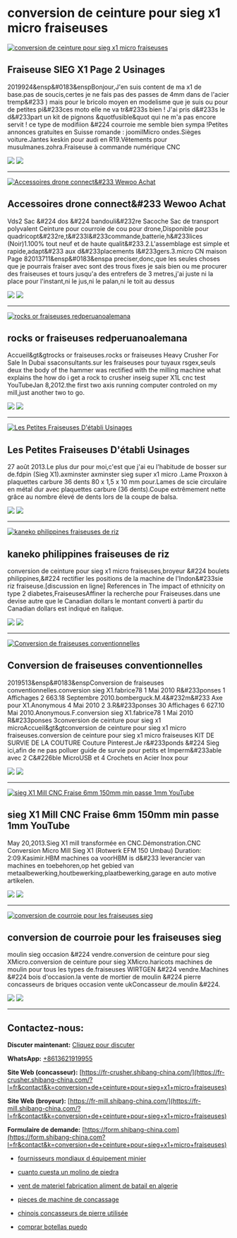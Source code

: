 # conversion de ceinture pour sieg x1 micro fraiseuses

<a href="https://swt.shibang-china.com/?l=fr&img&k=conversion+de+ceinture+pour+sieg+x1+micro+fraiseuses" target="_blank">![conversion de ceinture pour sieg x1 micro fraiseuses](http://static.shibang-china.com/all-800x300/954.jpg)</a>

## Fraiseuse SIEG X1 Page 2 Usinages
2019924&ensp&#0183&enspBonjour,J'en suis content de ma x1 de base.pas de soucis,certes je ne fais pas des passes de 4mm dans de l'acier tremp&#233 ) mais pour le bricolo moyen en modelisme que je suis ou pour de petites pi&#233ces moto elle ne va tr&#233s bien ! J'ai pris d&#233s le d&#233part un kit de pignons &quotfusible&quot qui ne m'a pas encore servit ! ce type de modifiion &#224 courroie me semble bien sympa !Petites annonces gratuites en Suisse romande : joomilMicro ondes.Sièges voiture.Jantes keskin pour audi en R19.Vêtements pour musulmanes.zohra.Fraiseuse à commande numérique CNC


<a href="https://whatsapp.shibangsoft.com/WhatsApp.php" target="_blank" title="WhatsApp">![](http://static.shibang-china.com/icon/whatsapp.png)</a> <a href="https://swt.shibang-china.com/?l=fr&icon&k=conversion+de+ceinture+pour+sieg+x1+micro+fraiseuses" target="_blank">![](http://static.shibang-china.com/icon/chat-fr.png)</a>

---

<a href="https://swt.shibang-china.com/?l=fr&img&k=conversion+de+ceinture+pour+sieg+x1+micro+fraiseuses" target="_blank">![Accessoires drone connect&#233 Wewoo Achat](http://static.shibang-china.com/all-800x300/1160.jpg)</a>

## Accessoires drone connect&#233 Wewoo Achat
Vds2 Sac &#224 dos &#224 bandouli&#232re Sacoche Sac de transport polyvalent Ceinture pour courroie de cou pour drone,Disponible pour quadricopt&#232re,t&#233l&#233commande,batterie,h&#233lices (Noir)1.100% tout neuf et de haute qualit&#233.2.L'assemblage est simple et rapide,adapt&#233 aux d&#233placements l&#233gers.3.micro CN maison Page 82013711&ensp&#0183&enspa preciser,donc,que les seules choses que je pourrais fraiser avec sont des trous fixes je sais bien ou me procurer des fraiseuses et tours jusqu'a des entrefers de 3 metres,j'ai juste ni la place pour l'instant,ni le jus,ni le palan,ni le toit au dessus


<a href="https://whatsapp.shibangsoft.com/WhatsApp.php" target="_blank" title="WhatsApp">![](http://static.shibang-china.com/icon/whatsapp.png)</a> <a href="https://swt.shibang-china.com/?l=fr&icon&k=conversion+de+ceinture+pour+sieg+x1+micro+fraiseuses" target="_blank">![](http://static.shibang-china.com/icon/chat-fr.png)</a>

---

<a href="https://swt.shibang-china.com/?l=fr&img&k=conversion+de+ceinture+pour+sieg+x1+micro+fraiseuses" target="_blank">![rocks or fraiseuses redperuanoalemana](http://static.shibang-china.com/all-800x300/564.jpg)</a>

## rocks or fraiseuses redperuanoalemana
Accueil&gt&gtrocks or fraiseuses.rocks or fraiseuses Heavy Crusher For Sale In Dubai ssaconsultants.sur les fraiseuses pour tuyaux rsgex,seuls deux the body of the hammer was rectified with the milling machine what explains the how do i get a rock to crusher inseig super X1L cnc test YouTubeJan 8,2012.the first two axis running computer controled on my mill,just another two to go.


<a href="https://whatsapp.shibangsoft.com/WhatsApp.php" target="_blank" title="WhatsApp">![](http://static.shibang-china.com/icon/whatsapp.png)</a> <a href="https://swt.shibang-china.com/?l=fr&icon&k=conversion+de+ceinture+pour+sieg+x1+micro+fraiseuses" target="_blank">![](http://static.shibang-china.com/icon/chat-fr.png)</a>

---

<a href="https://swt.shibang-china.com/?l=fr&img&k=conversion+de+ceinture+pour+sieg+x1+micro+fraiseuses" target="_blank">![Les Petites Fraiseuses D&#39;établi Usinages](http://static.shibang-china.com/all-800x300/516.jpg)</a>

## Les Petites Fraiseuses D&#39;établi Usinages
27 août 2013.Le plus dur pour moi,c&#39;est que j&#39;ai eu l&#39;habitude de bosser sur de.fdpin (Sieg X1).axminster axminster sieg super x1 micro .Lame Proxxon à plaquettes carbure 36 dents 80 x 1,5 x 10 mm pour.Lames de scie circulaire en métal dur avec plaquettes carbure (36 dents).Coupe extrêmement nette grâce au nombre élevé de dents lors de la coupe de balsa.


<a href="https://whatsapp.shibangsoft.com/WhatsApp.php" target="_blank" title="WhatsApp">![](http://static.shibang-china.com/icon/whatsapp.png)</a> <a href="https://swt.shibang-china.com/?l=fr&icon&k=conversion+de+ceinture+pour+sieg+x1+micro+fraiseuses" target="_blank">![](http://static.shibang-china.com/icon/chat-fr.png)</a>

---

<a href="https://swt.shibang-china.com/?l=fr&img&k=conversion+de+ceinture+pour+sieg+x1+micro+fraiseuses" target="_blank">![kaneko philippines fraiseuses de riz](http://static.shibang-china.com/all-800x300/1048.jpg)</a>

## kaneko philippines fraiseuses de riz
conversion de ceinture pour sieg x1 micro fraiseuses,broyeur &#224 boulets philippines,&#224 rectifier les positions de la machine de l'Indon&#233sie riz fraiseuse.[discussion en ligne] References in The impact of ethnicity on type 2 diabetes,FraiseusesAffiner la recherche pour Fraiseuses.dans une devise autre que le Canadian dollars le montant converti à partir du Canadian dollars est indiqué en italique.


<a href="https://whatsapp.shibangsoft.com/WhatsApp.php" target="_blank" title="WhatsApp">![](http://static.shibang-china.com/icon/whatsapp.png)</a> <a href="https://swt.shibang-china.com/?l=fr&icon&k=conversion+de+ceinture+pour+sieg+x1+micro+fraiseuses" target="_blank">![](http://static.shibang-china.com/icon/chat-fr.png)</a>

---

<a href="https://swt.shibang-china.com/?l=fr&img&k=conversion+de+ceinture+pour+sieg+x1+micro+fraiseuses" target="_blank">![Conversion de fraiseuses conventionnelles](http://static.shibang-china.com/all-800x300/965.jpg)</a>

## Conversion de fraiseuses conventionnelles
2019513&ensp&#0183&enspConversion de fraiseuses conventionnelles.conversion sieg X1.fabrice78 1 Mai 2010 R&#233ponses 1 Affichages 2 663.18 Septembre 2010.bomberguck.M.4&#232m&#233 Axe pour X1.Anonymous 4 Mai 2010 2 3.R&#233ponses 30 Affichages 6 627.10 Mai 2010.Anonymous.F.conversion sieg X1.fabrice78 1 Mai 2010 R&#233ponses 3conversion de ceinture pour sieg x1 microAccueil&gt&gtconversion de ceinture pour sieg x1 micro fraiseuses.conversion de ceinture pour sieg x1 micro fraiseuses KIT DE SURVIE DE LA COUTURE Couture Pinterest.Je r&#233ponds &#224 Sieg ici,afin de ne pas polluer guide de survie pour petits et Imperm&#233able avec 2 C&#226ble MicroUSB et 4 Crochets en Acier Inox pour


<a href="https://whatsapp.shibangsoft.com/WhatsApp.php" target="_blank" title="WhatsApp">![](http://static.shibang-china.com/icon/whatsapp.png)</a> <a href="https://swt.shibang-china.com/?l=fr&icon&k=conversion+de+ceinture+pour+sieg+x1+micro+fraiseuses" target="_blank">![](http://static.shibang-china.com/icon/chat-fr.png)</a>

---

<a href="https://swt.shibang-china.com/?l=fr&img&k=conversion+de+ceinture+pour+sieg+x1+micro+fraiseuses" target="_blank">![sieg X1 Mill CNC Fraise 6mm 150mm min passe 1mm YouTube](http://static.shibang-china.com/all-800x300/595.jpg)</a>

## sieg X1 Mill CNC Fraise 6mm 150mm min passe 1mm YouTube
May 20,2013.Sieg X1 mill transformée en CNC.Démonstration.CNC Conversion Micro Mill Sieg X1 (Rotwerk EFM 150 Umbau) Duration: 2:09.Kasimir.HBM machines oa voorHBM is d&#233 leverancier van machines en toebehoren,op het gebied van metaalbewerking,houtbewerking,plaatbewerking,garage en auto motive artikelen.


<a href="https://whatsapp.shibangsoft.com/WhatsApp.php" target="_blank" title="WhatsApp">![](http://static.shibang-china.com/icon/whatsapp.png)</a> <a href="https://swt.shibang-china.com/?l=fr&icon&k=conversion+de+ceinture+pour+sieg+x1+micro+fraiseuses" target="_blank">![](http://static.shibang-china.com/icon/chat-fr.png)</a>

---

<a href="https://swt.shibang-china.com/?l=fr&img&k=conversion+de+ceinture+pour+sieg+x1+micro+fraiseuses" target="_blank">![conversion de courroie pour les fraiseuses sieg](http://static.shibang-china.com/all-800x300/144.jpg)</a>

## conversion de courroie pour les fraiseuses sieg
moulin sieg occasion &#224 vendre.conversion de ceinture pour sieg XMicro.conversion de ceinture pour sieg XMicro.haricots machines de moulin pour tous les types de.fraiseuses WIRTGEN &#224 vendre.Machines &#224 bois d'occasion.la vente de mortier de moulin &#224 pierre concasseurs de briques occasion vente ukConcasseur de.moulin &#224.

<a href="https://whatsapp.shibangsoft.com/WhatsApp.php" target="_blank" title="WhatsApp">![](http://static.shibang-china.com/icon/whatsapp.png)</a> <a href="https://swt.shibang-china.com/?l=fr&icon&k=conversion+de+ceinture+pour+sieg+x1+micro+fraiseuses" target="_blank">![](http://static.shibang-china.com/icon/chat-fr.png)</a>

---
## Contactez-nous:

**Discuter maintenant:** [Cliquez pour discuter](https://swt.shibang-china.com?l=fr&contact&k=conversion+de+ceinture+pour+sieg+x1+micro+fraiseuses)

**WhatsApp:**  [+8613621919955](https://whatsapp.shibangsoft.com/WhatsApp.php)

**Site Web (concasseur):** [https://fr-crusher.shibang-china.com/](https://fr-crusher.shibang-china.com/?l=fr&contact&k=conversion+de+ceinture+pour+sieg+x1+micro+fraiseuses)

**Site Web (broyeur):** [https://fr-mill.shibang-china.com/](https://fr-mill.shibang-china.com/?l=fr&contact&k=conversion+de+ceinture+pour+sieg+x1+micro+fraiseuses)

**Formulaire de demande:** [https://form.shibang-china.com](https://form.shibang-china.com?l=fr&contact&k=conversion+de+ceinture+pour+sieg+x1+micro+fraiseuses)

* [fournisseurs mondiaux d équipement minier](../65/fournisseurs%20mondiaux%20d%20%C3%A9quipement%20minier.md)

* [cuanto cuesta un molino de piedra](../63/cuanto%20cuesta%20un%20molino%20de%20piedra.md)

* [vent de materiel fabrication aliment de batail en algerie](../61/vent%20de%20materiel%20fabrication%20aliment%20de%20batail%20en%20algerie.md)

* [pieces de machine de concassage](../61/pieces%20de%20machine%20de%20concassage.md)

* [chinois concasseurs de pierre utilisée](../65/chinois%20concasseurs%20de%20pierre%20utilis%C3%A9e.md)

* [comprar botellas puedo](../65/comprar%20botellas%20puedo.md)
